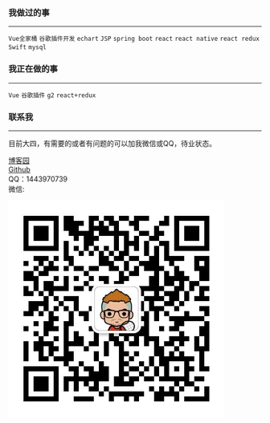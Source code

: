 ### 我做过的事
--------------
`Vue全家桶`  `谷歌插件开发` `echart` `JSP` `spring boot` `react` `react native` `react redux` `Swift` `mysql`

### 我正在做的事
--------------
`Vue` `谷歌插件` `g2` `react+redux`

### 联系我
--------------
目前大四，有需要的或者有问题的可以加我微信或QQ，待业状态。

[博客园](https://www.cnblogs.com/doudoublog/)<br>
[Github](https://github.com/TypeInfos)<br>
QQ：1443970739 <br>
微信:
<!-- ~@alias/vx.jpg -->
![](../.vuepress/public/vx.jpg)




